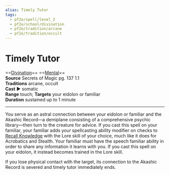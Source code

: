 ```yaml
---
alias: Timely Tutor
tags:
  - pf2e/spell/level_2
  - pf2e/school/divination
  - pf2e/tradition/arcane
  - pf2e/tradition/occult
---
```


# Timely Tutor

==[Divination](Divination.md)== ==[Mental](Mental.md)==  
__Source__ Secrets of Magic pg. 137 1.1  
**Traditions** arcane, occult  
**Cast** ► somatic  
**Range** touch; **Targets** your eidolon or familiar  
**Duration** sustained up to 1 minute

---

You serve as an astral connection between your eidolon or familiar and the Akashic Record—a demiplane consisting of a comprehensive psychic library—then turn to the creature for advice. If you cast this spell on your familiar, your familiar adds your spellcasting ability modifier on checks to [Recall Knowledge](Recall%20Knowledge.md) with the Lore skill of your choice, much like it does for Acrobatics and Stealth. Your familiar must have the speech familiar ability in order to share any information it learns with you. If you cast this spell on your eidolon, it instead becomes trained in the Lore skill.

If you lose physical contact with the target, its connection to the Akashic Record is severed and timely tutor immediately ends.
